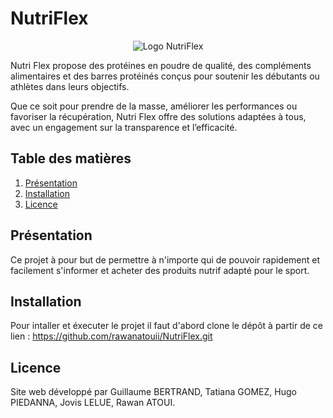 # NutriFlex

<!-- ![Logo NutriFlex](./logo.png "logo") -->
<div align="center">
    <img src="./logo_nutri.png" alt="Logo NutriFlex" title="logo" />
</div>


Nutri Flex propose des protéines en poudre de qualité, des compléments alimentaires et des barres protéinés conçus pour soutenir les débutants ou athlètes dans leurs objectifs. 

Que ce soit pour prendre de la masse, améliorer les performances ou favoriser la récupération, Nutri Flex offre des solutions adaptées à tous, avec un engagement sur la transparence et l’efficacité.


## Table des matières

1. [Présentation](#présentation)
2. [Installation](#installation)
3. [Licence](#licence)

## Présentation

Ce projet à pour but de permettre à n'importe qui de pouvoir rapidement et facilement s'informer et acheter des produits nutrif adapté pour le sport.

## Installation

Pour intaller et éxecuter le projet il faut d'abord clone le dépôt à partir de ce lien :
https://github.com/rawanatouii/NutriFlex.git

## Licence

Site web développé par Guillaume BERTRAND, Tatiana GOMEZ, Hugo PIEDANNA, Jovis LELUE, Rawan ATOUI.
